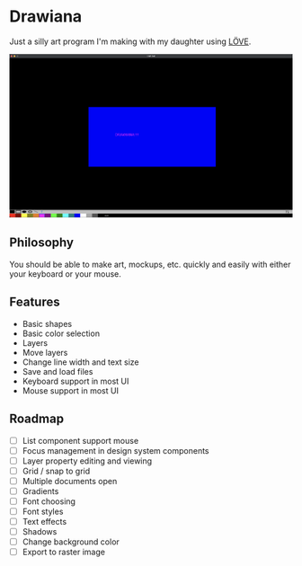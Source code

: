 # Drawiana

Just a silly art program I'm making with my daughter using [LÖVE](https://love2d.org/).

![Here's what drawiana looks like](/drawiana.png "Screenshot of drawiana")

## Philosophy
You should be able to make art, mockups, etc. quickly and easily with either your keyboard or your mouse.

## Features
- Basic shapes
- Basic color selection
- Layers
- Move layers
- Change line width and text size
- Save and load files
- Keyboard support in most UI
- Mouse support in most UI

## Roadmap
- [ ] List component support mouse
- [ ] Focus management in design system components
- [ ] Layer property editing and viewing
- [ ] Grid / snap to grid
- [ ] Multiple documents open
- [ ] Gradients
- [ ] Font choosing
- [ ] Font styles
- [ ] Text effects
- [ ] Shadows
- [ ] Change background color
- [ ] Export to raster image
